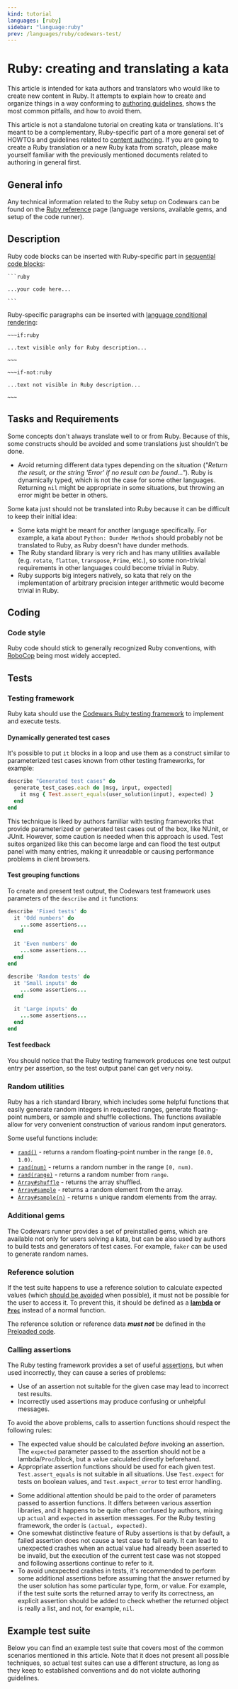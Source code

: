 ```yaml
---
kind: tutorial
languages: [ruby]
sidebar: "language:ruby"
prev: /languages/ruby/codewars-test/
---
```


# Ruby: creating and translating a kata

This article is intended for kata authors and translators who would like to create new content in Ruby. It attempts to explain how to create and organize things in a way conforming to [authoring guidelines](/authoring/guidelines/), shows the most common pitfalls, and how to avoid them.

This article is not a standalone tutorial on creating kata or translations. It's meant to be a complementary, Ruby-specific part of a more general set of HOWTOs and guidelines related to [content authoring](/authoring/). If you are going to create a Ruby translation or a new Ruby kata from scratch, please make yourself familiar with the previously mentioned documents related to authoring in general first. 

## General info

Any technical information related to the Ruby setup on Codewars can be found on the [Ruby reference](/languages/ruby/) page (language versions, available gems, and setup of the code runner).

## Description

Ruby code blocks can be inserted with Ruby-specific part in [sequential code blocks](/references/markdown/extensions/#sequential-code-blocks):

~~~
```ruby

...your code here...

```
~~~

Ruby-specific paragraphs can be inserted with [language conditional rendering](/references/markdown/extensions/#conditional-rendering):

```
~~~if:ruby

...text visible only for Ruby description...

~~~

~~~if-not:ruby

...text not visible in Ruby description...

~~~
```

## Tasks and Requirements

Some concepts don't always translate well to or from Ruby. Because of this, some constructs should be avoided and some translations just shouldn't be done.
- Avoid returning different data types depending on the situation (_"Return the result, or the string 'Error' if no result can be found..."_). Ruby is dynamically typed, which is not the case for some other languages. Returning `nil` might be appropriate in some situations, but throwing an error might be better in others.

Some kata just should not be translated into Ruby because it can be difficult to keep their initial idea:
- Some kata might be meant for another language specifically. For example, a kata about `Python: Dunder Methods` should probably not be translated to Ruby, as Ruby doesn't have dunder methods.
- The Ruby standard library is very rich and has many utilities available (e.g. `rotate`, `flatten`, `transpose`, `Prime`, etc.), so some non-trivial requirements in other languages could become trivial in Ruby.
- Ruby supports big integers natively, so kata that rely on the implementation of arbitrary precision integer arithmetic would become trivial in Ruby.

## Coding

### Code style

Ruby code should stick to generally recognized Ruby conventions, with [RoboCop](https://rubystyle.guide/) being most widely accepted.

## Tests

### Testing framework

Ruby kata should use the [Codewars Ruby testing framework](/languages/ruby/codewars-test/) to implement and execute tests.

<!-- You should read its reference page to find out how to use `describe` and `it` blocks for [organization and grouping](/languages/ruby/codewars-test/#organization-of-tests), what [assertions](/languages/ruby/codewars-test/#assertions) are available, etc. -->
<!-- TODO above, as the reference page is not done. -->

#### Dynamically generated test cases

It's possible to put `it` blocks in a loop and use them as a construct similar to parameterized test cases known from other testing frameworks, for example:

```ruby
describe "Generated test cases" do
  generate_test_cases.each do |msg, input, expected|
    it msg { Test.assert_equals(user_solution(input), expected) }
  end
end
```

This technique is liked by authors familiar with testing frameworks that provide parameterized or generated test cases out of the box, like NUnit, or JUnit. However, some caution is needed when this approach is used. Test suites organized like this can become large and can flood the test output panel with many entries, making it unreadable or causing performance problems in client browsers.

#### Test grouping functions

To create and present test output, the Codewars test framework uses parameters of the `describe` and `it` functions:

```ruby
describe 'Fixed tests' do
  it 'Odd numbers' do
    ...some assertions...
  end

  it 'Even numbers' do
    ...some assertions...
  end
end

describe 'Random tests' do
  it 'Small inputs' do
    ...some assertions...
  end

  it 'Large inputs' do
    ...some assertions...    
  end
end    
```

#### Test feedback

You should notice that the Ruby testing framework produces one test output entry per assertion, so the test output panel can get very noisy.

### Random utilities

Ruby has a rich standard library, which includes some helpful functions that easily generate random integers in requested ranges, generate floating-point numbers, or sample and shuffle collections. The functions available allow for very convenient construction of various random input generators.

Some useful functions include:
- [`rand()`](https://ruby-doc.org/core-3.0.0/Kernel.html#rand-method) - returns a random floating-point number in the range `[0.0, 1.0)`.
- [`rand(num)`](https://ruby-doc.org/core-3.0.0/Kernel.html#rand-method) - returns a random number in the range `[0, num)`.
- [`rand(range)`](https://ruby-doc.org/core-3.0.0/Kernel.html#rand-method) - returns a random number from `range`.
- [`Array#shuffle`](https://ruby-doc.org/core-3.0.0/Array.html#method-i-shuffle) - returns the array shuffled.
- [`Array#sample`](https://ruby-doc.org/core-3.0.0/Array.html#method-i-sample) - returns a random element from the array.
- [`Array#sample(n)`](https://ruby-doc.org/core-3.0.0/Array.html#method-i-sample) - returns `n` unique random elements from the array.

### Additional gems

The Codewars runner provides a set of preinstalled gems, which are available not only for users solving a kata, but can be also used by authors to build tests and generators of test cases. For example, `faker` can be used to generate random names.

### Reference solution

If the test suite happens to use a reference solution to calculate expected values (which [should be avoided](/authoring/guidelines/submission-tests/#reference-solution) when possible), it must not be possible for the user to access it. To prevent this, it should be defined as a **__[lambda](https://www.rubyguides.com/2016/02/ruby-procs-and-lambdas/#What_is_a_Lambda) or [`Proc`](https://www.rubyguides.com/2016/02/ruby-procs-and-lambdas/#Lambdas_vs_Procs)__** instead of a normal function. 

The reference solution or reference data ___must not___ be defined in the [Preloaded code](/authoring/guidelines/preloaded/).

### Calling assertions

The Ruby testing framework provides a set of useful [assertions](/languages/ruby/codewars-test/#assertions), but when used incorrectly, they can cause a series of problems:
- Use of an assertion not suitable for the given case may lead to incorrect test results.
- Incorrectly used assertions may produce confusing or unhelpful messages.

To avoid the above problems, calls to assertion functions should respect the following rules:
- The expected value should be calculated _before_ invoking an assertion. The `expected` parameter passed to the assertion should not be a lambda/`Proc`/block, but a value calculated directly beforehand.
- Appropriate assertion functions should be used for each given test. `Test.assert_equals` is not suitable in all situations. Use `Test.expect` for tests on boolean values, and `Test.expect_error` to test error handling.
<!-- Use `Test.assert_approx_equals` for floating-point comparisons  -->
<!-- TODO: create snippet for `assert_approx_equals` equivalent in Ruby -->
- Some additional attention should be paid to the order of parameters passed to assertion functions. It differs between various assertion libraries, and it happens to be quite often confused by authors, mixing up `actual` and `expected` in assertion messages. For the Ruby testing framework, the order is `(actual, expected)`.
- One somewhat distinctive feature of Ruby assertions is that by default, a failed assertion does not cause a test case to fail early. It can lead to unexpected crashes when an actual value had already been asserted to be invalid, but the execution of the current test case was not stopped and following assertions continue to refer to it.
- To avoid unexpected crashes in tests, it's recommended to perform some additional assertions before assuming that the answer returned by the user solution has some particular type, form, or value. For example, if the test suite sorts the returned array to verify its correctness, an explicit assertion should be added to check whether the returned object is really a list, and not, for example, `nil`.

## Example test suite

Below you can find an example test suite that covers most of the common scenarios mentioned in this article. Note that it does not present all possible techniques, so actual test suites can use a different structure, as long as they keep to established conventions and do not violate authoring guidelines.

<!-- TODO -->
